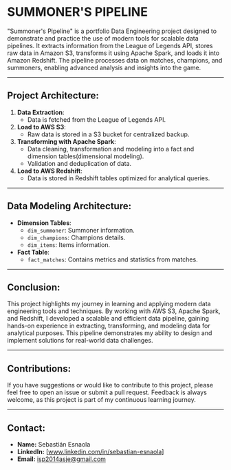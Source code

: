 # SUMMONER'S PIPELINE
"Summoner's Pipeline" is a portfolio Data Engineering project designed to demonstrate and practice the use of modern tools for scalable data pipelines. It extracts information from the League of Legends API, stores raw data in Amazon S3, transforms it using Apache Spark, and loads it into Amazon Redshift. The pipeline processes data on matches, champions, and summoners, enabling advanced analysis and insights into the game.

---

## Project Architecture:
1. **Data Extraction**:
    - Data is fetched from the League of Legends API.
2. **Load to AWS S3**:
    - Raw data is stored in a S3 bucket for centralized backup.
3. **Transforming with Apache Spark**:
    - Data cleaning, transformation and modeling into a fact and dimension tables(dimensional modeling).
    - Validation and deduplication of data.
4. **Load to AWS Redshift**:
    - Data is stored in Redshift tables optimized for analytical queries.

---

## Data Modeling Architecture:
- **Dimension Tables**:
    - `dim_summoner`: Summoner information.
    - `dim_champions`: Champions details.
    - `dim_items`: Items information.
- **Fact Table**:
    - `fact_matches`: Contains metrics and statistics from matches.

---

## Conclusion:
This project highlights my journey in learning and applying modern data engineering tools and techniques. By working with AWS S3, Apache Spark, and Redshift, I developed a scalable and efficient data pipeline, gaining hands-on experience in extracting, transforming, and modeling data for analytical purposes. This pipeline demonstrates my ability to design and implement solutions for real-world data challenges.

---

## Contributions:
If you have suggestions or would like to contribute to this project, please feel free to open an issue or submit a pull request. Feedback is always welcome, as this project is part of my continuous learning journey.

---

## Contact:
- **Name:** Sebastián Esnaola
- **LinkedIn:** [www.linkedin.com/in/sebastian-esnaola]
- **Email:** isp2014asje@gmail.com
